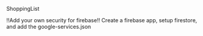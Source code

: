 ShoppingList

!!Add your own security for firebase!!
Create a firebase app, setup firestore, and add the google-services.json

